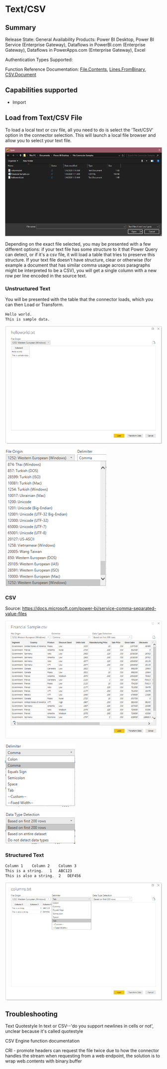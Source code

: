 # Text/CSV

## Summary

Release State: General Availability
Products: Power BI Desktop, Power BI Service (Enterprise Gateway), Dataflows in PowerBI.com (Enterprise Gateway), Dataflows in PowerApps.com (Enterprise Gateway), Excel

Authentication Types Supported:

Function Reference Documentation: [File.Contents](https://docs.microsoft.com/en-us/powerquery-m/file-contents), [Lines.FromBinary](https://docs.microsoft.com/en-us/powerquery-m/lines-frombinary), [CSV.Document](https://docs.microsoft.com/powerquery-m/csv-document)

## Capabilities supported

* Import

## Load from Text/CSV File

To load a local text or csv file, all you need to do is select the 'Text/CSV' option in the connector selection. This will launch a local file browser and allow you to select your text file. 

![Text file selection](../images/textcsvbrowse.png)

Depending on the exact file selected, you may be presented with a few different options: if your text file has some structure to it that Power Query can detect, or if it's a csv file, it will load a table that tries to preserve this structure. If your text file doesn't have structure, clear or otherwise (for example a document that has similar comma usage across paragraphs might be interpreted to be a CSV), you will get a single column with a new row per line encoded in the source text.

### Unstructured Text

You will be presented with the table that the connector loads, which you can then Load or Transform.

```
Hello world.
This is sample data.
```

![Loading data from a simple unstructured text file](../images/textrawnavigator.png)

![File culture selection for Text/CSV](../images/textfileorigindropdown.png)

### CSV

Source: https://docs.microsoft.com/power-bi/service-comma-separated-value-files

![Loading data from a csv file](../images/csvload.png)

![Delimeter selection for a csv file](../images/csvdelimeterdropdown.png)

![Data type inference selection for a csv file](../images/csvdatatypedropdown.png)

### Structured Text

```
Column 1	Column 2	Column 3
This is a string.	1	ABC123
This is also a string.	2	DEF456
```

![Loading data from a structured text file](../images/textcolumnnavigator.png)

## Troubleshooting


Text
Quotestyle
In text or CSV--'do you support newlines in cells or not', unclear because it's called quotestyle

CSV
Engine function documentation

CRI - promote headers can request the file twice due to how the connector handles the stream when requesting from a web endpoint, the solution is to wrap web.contents with binary.buffer
